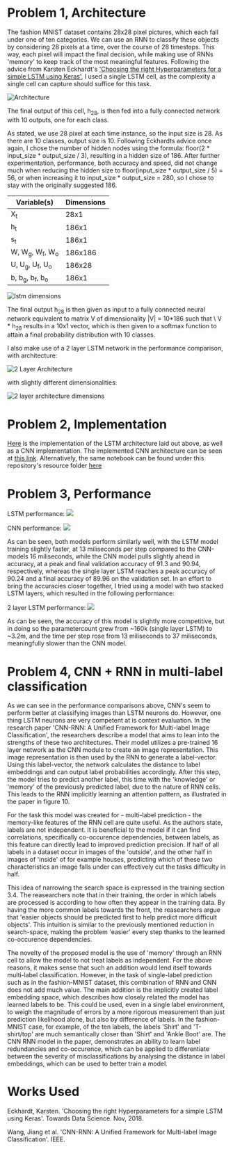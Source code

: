 # Problem 1, Architecture

The fashion MNIST dataset contains 28x28 pixel pictures, which each fall under one of ten categories. We can use an RNN to classify these objects by considering 28 pixels at a time, over the course of 28 timesteps. This way, each pixel will impact the final decision, while making use of RNNs 'memory' to keep track of the most meaningful features. Following the advice from Karsten Eckhardt's ['Choosing the right Hyperparameters for a simple LSTM using Keras'](https://towardsdatascience.com/choosing-the-right-hyperparameters-for-a-simple-lstm-using-keras-f8e9ed76f046), I used a single LSTM cell, as the complexity a single cell can capture should suffice for this task.

![Architecture](https://github.com/ete2njit/CS483_CNN-RNN/blob/main/resources/lstm_architecture.png)

The final output of this cell, h<sub>28</sub>, is then fed into a fully connected network with 10 outputs, one for each class.

As stated, we use 28 pixel at each time instance, so the input size is 28. As there are 10 classes, output size is 10. Following Eckhardts advice once again, I chose the number of hidden nodes using the formula: floor(2 * input_size * output_size / 3), resulting in a hidden size of 186. After further experimentation, performance, both accuracy and speed, did not change much when reducing the hidden size to floor(input_size * output_size / 5) = 56, or when increasing it to input_size * output_size = 280, so I chose to stay with the originally suggested 186.

| Variable(s) | Dimensions |
| -------- | ------ |
| X<sub>t</sub> | 28x1 |
| h<sub>t</sub> | 186x1 |
| s<sub>t</sub> | 186x1 |
| W, W<sub>g</sub>, W<sub>f</sub>, W<sub>o</sub> | 186x186 |
| U, U<sub>g</sub>, U<sub>f</sub>, U<sub>o</sub>  | 186x28 | 
| b, b<sub>g</sub>, b<sub>f</sub>, b<sub>o</sub> | 186x1 |

![lstm dimensions](https://github.com/ete2njit/CS482_CNN-RNN/blob/main/resources/outputrnn.png)

The final output h<sub>28</sub> is then given as input to a fully connected neural network equivalent to matrix V of dimensionality |V| = 10\*186 such that \\
V \* h<sub>28</sub>
results in a 10x1 vector, which is then given to a softmax function to attain a final probability distribution with 10 classes.

I also make use of a 2 layer LSTM network in the performance comparison, with architecture:

![2 Layer Architecture](https://github.com/ete2njit/CS483_CNN-RNN/blob/main/resources/lstm_2_layer_architecture.png)

with slightly different dimensionalities:

![2 layer architecture dimensions](https://github.com/ete2njit/CS482_CNN-RNN/blob/main/resources/outputrnn2.png)

# Problem 2, Implementation

[Here](https://colab.research.google.com/drive/1tf-U-YScYBok_h41_JqFSmZFpwBjQk5z?usp=sharing) is the implementation of the LSTM architecture laid out above, as well as a CNN implementation. The implemented CNN architecture can be seen at [this link](https://github.com/ete2njit/CS482_CNN-RNN/blob/main/resources/outputcnn.png).
Alternatively, the same notebook can be found under this repository's resource folder [here](https://github.com/ete2njit/CS482_CNN-RNN/blob/main/resources/CNN_RNN.ipynb)

# Problem 3, Performance

LSTM performance:
![](https://github.com/ete2njit/CS482_CNN-RNN/blob/main/resources/LSTM_performance.png)

CNN performance:
![](https://github.com/ete2njit/CS482_CNN-RNN/blob/main/resources/CNN_performance.png)

As can be seen, both models perform similarly well, with the LSTM model training slightly faster, at 13 miliseconds per step compared to the CNN-models 16 miliseconds, while the CNN model pulls slightly ahead in accuracy, at a peak and final validation accuracy of 91.3 and 90.94, respectively, whereas the single layer LSTM reaches a peak accuracy of 90.24 and a final accuracy of 89.96 on the validation set. In an effort to bring the accuracies closer together, I tried using a model with two stacked LSTM layers, which resulted in the following performance:

2 layer LSTM performance:
![](https://github.com/ete2njit/CS482_CNN-RNN/blob/main/resources/LSTM_2_layer_performance.png)

As can be seen, the accuracy of this model is slightly more competitive, but in doing so the parametercount grew from ~160k (single layer LSTM) to ~3.2m, and the time per step rose from 13 miliseconds to 37 miliseconds, meaningfully slower than the CNN model.

# Problem 4, CNN + RNN in multi-label classification

As we can see in the performance comparisons above, CNN's seem to perform better at classifying images than LSTM neurons do. However, one thing LSTM neurons are very competent at is context evaluation. In the research paper 'CNN-RNN: A Unified Framework for Multi-label Image Classification', the researchers describe a model that aims to lean into the strengths of these two architectures. Their model utilizes a pre-trained 16 layer network as the CNN module to create an image representation. This image representation is then used by the RNN to generate a label-vector. Using this label-vector, the network calculates the distance to label embeddings and can output label probabilities accordingly. After this step, the model tries to predict another label, this time with the 'knowledge' or 'memory' of the previously predicted label, due to the nature of RNN cells. This leads to the RNN implicitly learning an attention pattern, as illustrated in the paper in figure 10. 

For the task this model was created for - multi-label prediction - the memory-like features of the RNN cell are quite useful. As the authors state, labels are not independent. It is beneficial to the model if it can find correlations, specifically co-occurence dependencies, between labels, as this feature can directly lead to improved prediction precision. If half of all labels in a dataset occur in images of the 'outside', and the other half in images of 'inside' of for example houses, predicting which of these two characteristics an image falls under can effectively cut the tasks difficulty in half.

This idea of narrowing the search space is expressed in the training section 3.4. The reasearchers note that in their training, the order in which labels are processed is according to how often they appear in the training data. By having the more common labels towards the front, the reasearchers argue that 'easier objects should be predicted first to help predict more difficult objects'. This intuition is similar to the previously mentioned reduction in search-space, making the problem 'easier' every step thanks to the learned co-occurence dependencies. 

The novelty of the proposed model is the use of 'memory' through an RNN cell to allow the model to not treat labels as independent. For the above reasons, it makes sense that such an addition would lend itself towards multi-label classification. However, in the task of single-label prediction such as in the fashion-MNIST dataset, this combination of RNN and CNN does not add much value. The main addition is the implicitly created label embedding space, which describes how closely related the model has learned labels to be. This could be used, even in a single label environment, to weigh the magnitude of errors by a more rigorous measurement than just prediction likelihood alone, but also by difference of labels. In the fashion-MNIST case, for example, of the ten labels, the labels 'Shirt' and 'T-shirt/top' are much semantically closer than 'Shirt' and 'Ankle Boot' are. The CNN RNN model in the paper, demonstrates an ability to learn label redundancies and co-occurence, which can be applied to differentiate between the severity of misclassifications by analysing the distance in label embeddings, which can be used to better train a model.


# Works Used

Eckhardt, Karsten. 'Choosing the right Hyperparameters for a simple LSTM using Keras'. Towards Data Science. Nov, 2018.

Wang, Jiang et al. 'CNN-RNN: A Unified Framework for Multi-label Image Classification'. IEEE.
